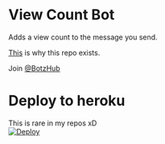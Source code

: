 # View Count Bot
Adds a view count to the message you send.   
   
[This](https://t.me/OpensourceTG/29905) is why this repo exists.   
   
   
Join [@BotzHub](https://t.me/BotzHub)

# Deploy to heroku
This is rare in my repos xD   
[![Deploy](https://www.herokucdn.com/deploy/button.svg)](https://heroku.com/deploy)
